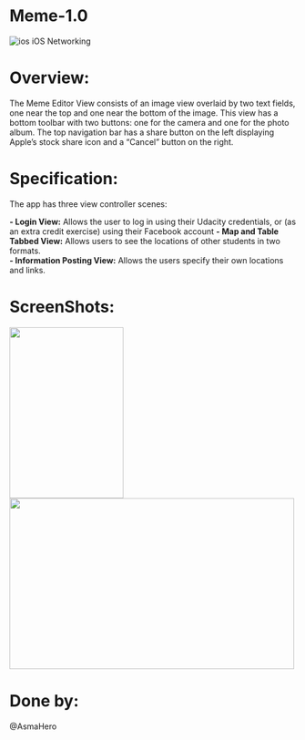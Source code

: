 # Meme-1.0
![ios](https://user-images.githubusercontent.com/48783969/59655094-cc02ab80-91a1-11e9-885c-94199339fc21.png)
iOS Networking

# Overview:
The Meme Editor View consists of an image view overlaid by two text fields, one near the top and one near the bottom of the image. This view has a bottom toolbar with two buttons: one for the camera and one for the photo album. The top navigation bar has a share button on the left displaying Apple’s stock share icon and a “Cancel” button on the right.

# Specification:
The app has three view controller scenes:

**- Login View:** Allows the user to log in using their Udacity credentials, or (as an extra credit exercise) using their Facebook account
**-  Map and Table Tabbed View:** Allows users to see the locations of other students in two formats.  
**- Information Posting View:** Allows the users specify their own locations and links.

# ScreenShots:

<img src="https://lh6.googleusercontent.com/svtwH9EvH-QUYmkPrxIv-pLYZ-yezDW66BFqHR0DNT-QzO10oUnvDjssloCcqXG88uNSz72MPbNZc7N1k0VXJ411kW3wY3r8o3Iom_e3A4oSQj8Bceb8Mrplv_E4TJ617bdQDw" width="200" height="300"> <img src="https://lh5.googleusercontent.com/oG8HykbbzvbHZucdW3ZgSYG2g2XlkgUgZhRSPSn1kYZxl4_zTvW8qQGXVQnxEYVTZAGADs9Eyjh896mVhtJPbc_8JM-glwyGJEgecftGLWGlqXeBEycK4bWxIs5zc5cCif60VQ" width="500" height="300"> 


# Done by:
@AsmaHero
